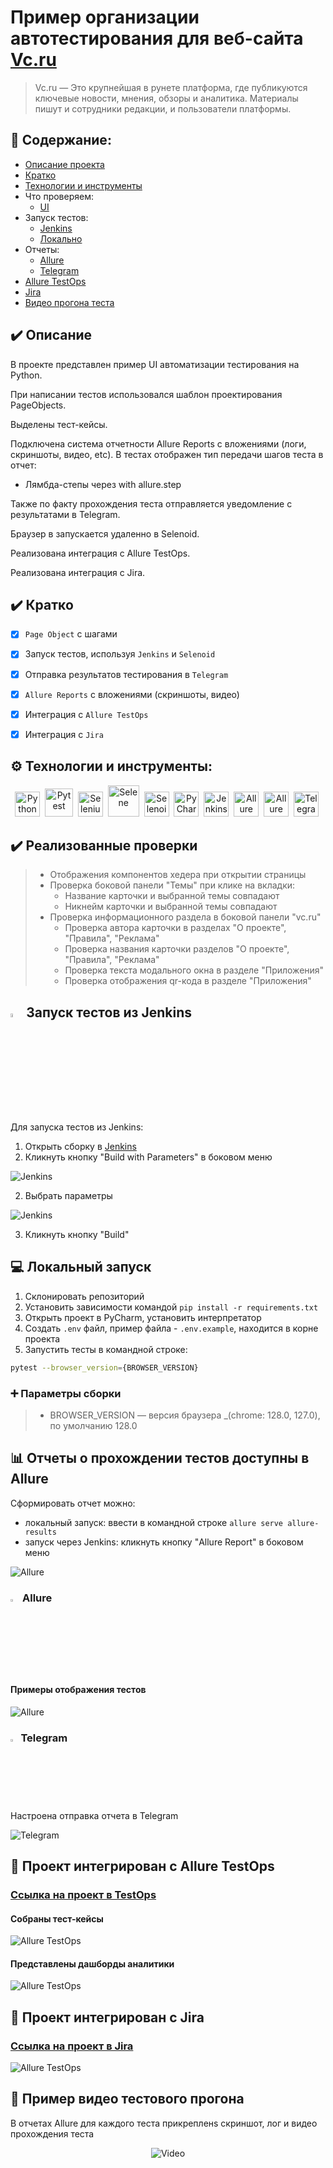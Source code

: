 
# Пример организации автотестирования для веб-сайта <a target="_blank" href="https://vc.ru/">Vc.ru</a>
> Vc.ru — Это крупнейшая в рунете платформа, где публикуются ключевые новости, мнения, обзоры и аналитика. 
> Материалы пишут и сотрудники редакции, и пользователи платформы.

## :open_book: Содержание:
- [Описание проекта](#heavy_check_mark-описание)
- [Кратко](#heavy_check_mark-кратко)
- [Технологии и инструменты](#gear-технологии-и-инструменты)
- Что проверяем:
  - [UI](#heavy_check_mark-реализованные-проверки)
- Запуск тестов:
  - [Jenkins](#-запуск-тестов-из-jenkins)
  - [Локально](#computer-локальный-запуск)
- Отчеты:
  - [Allure](#bar_chart-отчеты-о-прохождении-тестов-доступны-в-allure)
  - [Telegram](#-telegram)
- [Allure TestOps](#briefcase-проект-интегрирован-с-allure-testops)
- [Jira](#briefcase-проект-интегрирован-с-jira)
- [Видео прогона теста](#movie_camera-пример-видео-тестового-прогона)


## :heavy_check_mark: Описание
В проекте представлен пример UI автоматизации тестирования на Python. 
<p>При написании тестов использовался шаблон проектирования PageObjects.
<p>Выделены тест-кейсы.
<p>Подключена система отчетности Allure Reports с вложениями (логи, скриншоты, видео, etc). 
В тестах отображен тип передачи шагов теста в отчет:
 
- Лямбда-степы через with allure.step

<p>Также по факту прохождения теста отправляется уведомление с результатами в Telegram.
<p>Браузер в запускается удаленно в Selenoid.
<p>Реализована интеграция с Allure TestOps.
<p>Реализована интеграция с Jira.

## :heavy_check_mark: Кратко
- [x] `Page Object` с шагами 
- [x] Запуск тестов, используя `Jenkins` и `Selenoid`
- [x] Отправка результатов тестирования в `Telegram`
- [x] `Allure Reports` с вложениями (скриншоты, видео)
- [x] Интеграция с `Allure TestOps`
- [x] Интеграция с `Jira`


## :gear: Технологии и инструменты:

<div align="center">
  <img src="https://github.com/karelova2303/karelova2303/blob/main/media/icons/python-original-wordmark.svg" 
    title="Python" alt="Python" width="40" height="40"/>&nbsp;
  <img src="https://github.com/karelova2303/karelova2303/blob/main/media/icons/pytest-original-wordmark.svg" 
    title="Pytest" alt="Pytest" width="45" height="45"/>&nbsp; 
  <img src="https://github.com/karelova2303/karelova2303/blob/main/media/icons/selenium-original1.svg" 
    title="Selenium" alt="Selenium" width="40" height="40"/>&nbsp;  
  <img src="https://github.com/karelova2303/karelova2303/blob/main/media/icons/selene.png" 
    title="Selene" alt="Selene" width="50" height="50"/>&nbsp;
  <img src="https://github.com/karelova2303/karelova2303/blob/main/media/icons/selenoid1.png" 
    title="Selenoid" alt="Selenoid" width="40" height="40"/>&nbsp;  
  <img src="https://github.com/karelova2303/karelova2303/blob/main/media/icons/pycharm-original.svg" 
    title="PyCharm" alt="PyCharm" width="40" height="40"/>&nbsp;    
  <img src="https://github.com/karelova2303/karelova2303/blob/main/media/icons/jenkins-original.svg" 
    title="Jenkins" alt="Jenkins" width="40" height="40"/>&nbsp;
  <img src="https://github.com/karelova2303/karelova2303/blob/main/media/icons/Allure.svg" 
    title="Allure Report" alt="Allure Report" width="40" height="40"/>&nbsp;
  <img src="https://github.com/karelova2303/karelova2303/blob/main/media/icons/AllureTestOps.png" 
    title="Allure TestOps" alt="Allure TestOps" width="40" height="40"/>&nbsp;
  <img src="https://github.com/karelova2303/karelova2303/blob/main/media/icons/telegram1.png" 
    title="Telegram" alt="Telegram" width="40" height="40"/>&nbsp;
</div>

## :heavy_check_mark: Реализованные проверки

> - Отображения компонентов хедера при открытии страницы
> - Проверка боковой панели "Темы" при клике на вкладки:
>   - Название карточки и выбранной темы совпадают
>   - Никнейм карточки и выбранной темы совпадают
> - Проверка информационного раздела в боковой панели "vc.ru" 
>   - Проверка автора карточки в разделах "О проекте", "Правила", "Реклама"
>   - Проверка названия карточки разделов "О проекте", "Правила", "Реклама"
>   - Проверка текста модального окна в разделе "Приложения"
>   - Проверка отображения qr-кода в разделе "Приложения"


## <img width="4%" title="Jenkins" src="https://github.com/karelova2303/karelova2303/blob/main/media/icons/jenkins-original.svg"> Запуск тестов из Jenkins

Для запуска тестов из Jenkins:
1. Открыть сборку в [Jenkins](https://jenkins.autotests.cloud/job/019-karelova2303-vc_ru_tests%20-%20unit_14/)
2. Кликнуть кнопку "Build with Parameters" в боковом меню

<p><img src="resources/images/jenkins_1.png" alt="Jenkins"/></p>

2. Выбрать параметры

<p><img src="resources/images/jenkins_2.png" alt="Jenkins"/></p>

3. Кликнуть кнопку "Build"

## :computer: Локальный запуск 

1. Склонировать репозиторий
2. Установить зависимости командой `pip install -r requirements.txt`
3. Открыть проект в PyCharm, установить интерпретатор
4. Создать `.env` файл, пример файла - `.env.example`, находится в корне проекта
5. Запустить тесты в командной строке:
```bash
pytest --browser_version={BROWSER_VERSION} 
```

### :heavy_plus_sign: Параметры сборки

> - BROWSER_VERSION — версия браузера _(chrome: 128.0, 127.0), по умолчанию 128.0

## :bar_chart: Отчеты о прохождении тестов доступны в Allure

Сформировать отчет можно:
-  локальный запуск: ввести в командной строке `allure serve allure-results`
-  запуск через Jenkins: кликнуть кнопку "Allure Report" в боковом меню 

<p><img src="resources/images/allure_1.png" alt="Allure"/></p>

### <img width="3%" title="Allure" src="https://github.com/karelova2303/karelova2303/blob/main/media/icons/Allure.svg"> Allure

#### Примеры отображения тестов

<p><img src="resources/images/allure_2.png" alt="Allure"/></p>


### <img width="2.5%" title="Telegram" src="https://github.com/karelova2303/karelova2303/blob/main/media/icons/telegram1.png"> Telegram

Настроена отправка отчета в Telegram

<img src="resources/images/telegram.png" alt="Telegram"/>


## :briefcase: Проект интегрирован с Allure TestOps 

### [Ссылка на проект в TestOps](https://allure.autotests.cloud/project/4775/dashboards)
#### Cобраны тест-кейсы 

<img src="resources/images/testops_1.png" alt="Allure TestOps"/>

#### Представлены дашборды аналитики

<img src="resources/images/testops_2.png" alt="Allure TestOps"/>

## :briefcase: Проект интегрирован с Jira

### [Ссылка на проект в Jira](https://jira.autotests.cloud/browse/HOMEWORK-1461)

<img src="resources/images/jira.png" alt="Allure TestOps"/>

## :movie_camera: Пример видео тестового прогона

В отчетах Allure для каждого теста прикрепленs скриншот, лог и видео прохождения теста

<p align="center">
  <img title="Video" src="resources/videos/video_1.gif">
</p>